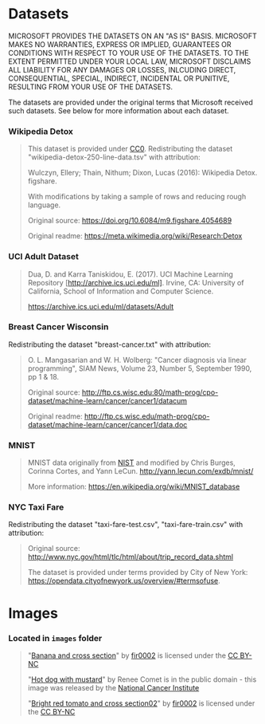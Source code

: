 # Datasets

MICROSOFT PROVIDES THE DATASETS ON AN "AS IS" BASIS. MICROSOFT MAKES NO WARRANTIES, EXPRESS OR IMPLIED, GUARANTEES OR CONDITIONS WITH RESPECT TO YOUR USE OF THE DATASETS. TO THE EXTENT PERMITTED UNDER YOUR LOCAL LAW, MICROSOFT DISCLAIMS ALL LIABILITY FOR ANY DAMAGES OR LOSSES, INLCUDING DIRECT, CONSEQUENTIAL, SPECIAL, INDIRECT, INCIDENTAL OR PUNITIVE, RESULTING FROM YOUR USE OF THE DATASETS.

The datasets are provided under the original terms that Microsoft received such datasets. See below for more information about each dataset.

### Wikipedia Detox

>This dataset is provided under [CC0](https://creativecommons.org/share-your-work/public-domain/cc0/). Redistributing the dataset "wikipedia-detox-250-line-data.tsv" with attribution:
>
> Wulczyn, Ellery; Thain, Nithum; Dixon, Lucas (2016): Wikipedia Detox. figshare.
>
>With modifications by taking a sample of rows and reducing rough language.
>
>Original source: https://doi.org/10.6084/m9.figshare.4054689
>
>Original readme: https://meta.wikimedia.org/wiki/Research:Detox

### UCI Adult Dataset 

>Dua, D. and Karra Taniskidou, E. (2017). UCI Machine Learning Repository [http://archive.ics.uci.edu/ml]. Irvine, CA: University of California, School of Information and Computer Science.
>
>https://archive.ics.uci.edu/ml/datasets/Adult

### Breast Cancer Wisconsin

Redistributing the dataset "breast-cancer.txt" with attribution:

> O. L. Mangasarian and W. H. Wolberg: "Cancer diagnosis via linear programming", SIAM News, Volume 23, Number 5, September 1990, pp 1 & 18.
>
>  Original source: http://ftp.cs.wisc.edu:80/math-prog/cpo-dataset/machine-learn/cancer/cancer1/datacum
>
>  Original readme: http://ftp.cs.wisc.edu/math-prog/cpo-dataset/machine-learn/cancer/cancer1/data.doc

### MNIST

> MNIST data originally from [NIST](https://www.nist.gov) and modified by Chris Burges, Corinna Cortes, and Yann LeCun. http://yann.lecun.com/exdb/mnist/
>
> More information: https://en.wikipedia.org/wiki/MNIST_database 

### NYC Taxi Fare

Redistributing the dataset "taxi-fare-test.csv", "taxi-fare-train.csv" with attribution:

> Original source: http://www.nyc.gov/html/tlc/html/about/trip_record_data.shtml
> 
> The dataset is provided under terms provided by City of New York: https://opendata.cityofnewyork.us/overview/#termsofuse.

# Images

### Located in `images` folder

> "[Banana and cross section](https://commons.wikimedia.org/wiki/File:Banana_and_cross_section.jpg)" by [fir0002](https://en.wikipedia.org/wiki/User:Fir0002) is licensed under the [CC BY-NC](https://creativecommons.org/licenses/by/2.0/)
>
> "[Hot dog with mustard](https://visualsonline.cancer.gov/details.cfm?imageid=2669)" by Renee Comet is in the public domain - this image was released by the [National Cancer Institute](https://visualsonline.cancer.gov/details.cfm?imageid=2669)
>
> "[Bright red tomato and cross section02](https://upload.wikimedia.org/wikipedia/commons/8/88/Bright_red_tomato_and_cross_section02.jpg)" by [fir0002](https://en.wikipedia.org/wiki/User:Fir0002) is licensed under the [CC BY-NC](https://creativecommons.org/licenses/by/2.0/)
